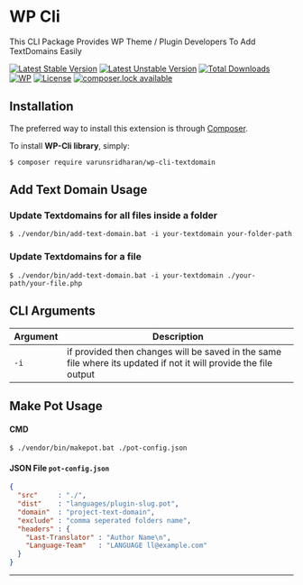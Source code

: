 # WP Cli 
This CLI Package Provides WP Theme / Plugin Developers To Add TextDomains Easily

[![Latest Stable Version][latest-stable-version-img]][latest-stable-version-link]
[![Latest Unstable Version][latest-Unstable-version-img]][latest-Unstable-version-link]
[![Total Downloads][total-downloads-img]][total-downloads-link]
[![WP][wpcs-img]][wpcs-link]
[![License][license-img]][license-link]
[![composer.lock available][composerlock-img]][composerlock-link]

## Installation
The preferred way to install this extension is through [Composer][composer].

To install **WP-Cli library**, simply:

    $ composer require varunsridharan/wp-cli-textdomain
    
## Add Text Domain Usage

### Update Textdomains for all files inside a folder
```
$ ./vendor/bin/add-text-domain.bat -i your-textdomain your-folder-path
```

### Update Textdomains for a file
```
$ ./vendor/bin/add-text-domain.bat -i your-textdomain ./your-path/your-file.php
```

## CLI Arguments
| Argument | Description |
| -------- | ----------- |
| `-i` | if provided then changes will be saved in the same file where its updated if not it will provide the file output | 


## Make Pot Usage
#### CMD
```
$ ./vendor/bin/makepot.bat ./pot-config.json
```
#### JSON File `pot-config.json`
```json
{
  "src"     : "./",
  "dist"    : "languages/plugin-slug.pot",
  "domain"  : "project-text-domain",
  "exclude" : "comma seperated folders name",
  "headers" : {
	"Last-Translator" : "Author Name\n",
	"Language-Team"   : "LANGUAGE ll@example.com"
  }
}
```

---

<!-- START common-footer.mustache  -->

<!-- END common-footer.mustache  -->

[composer]: http://getcomposer.org/download/
[downloadzip]:https://github.com/varunsridharan/wp-cli-textdomain/archive/master.zip

[latest-stable-version-img]: https://poser.pugx.org/varunsridharan/wp-cli-textdomain/version
[latest-Unstable-version-img]: https://poser.pugx.org/varunsridharan/wp-cli-textdomain/v/unstable
[total-downloads-img]: https://poser.pugx.org/varunsridharan/wp-cli-textdomain/downloads
[Latest-Unstable-version-img]: https://poser.pugx.org/varunsridharan/wp-cli-textdomain/v/unstable
[wpcs-img]: https://img.shields.io/badge/WordPress-Standar-1abc9c.svg
[license-img]: https://poser.pugx.org/varunsridharan/wp-cli-textdomain/license
[composerlock-img]: https://poser.pugx.org/varunsridharan/wp-cli-textdomain/composerlock

[latest-stable-version-link]: https://packagist.org/packages/varunsridharan/wp-cli-textdomain
[latest-Unstable-version-link]: https://packagist.org/packages/varunsridharan/wp-cli-textdomain
[total-downloads-link]: https://packagist.org/packages/varunsridharan/wp-cli-textdomain
[Latest-Unstable-Version-link]: https://packagist.org/packages/varunsridharan/wp-cli-textdomain
[wpcs-link]: https://github.com/WordPress-Coding-Standards/WordPress-Coding-Standards/
[license-link]: https://packagist.org/packages/varunsridharan/wp-cli-textdomain
[composerlock-link]: https://packagist.org/packages/varunsridharan/wp-cli-textdomain
